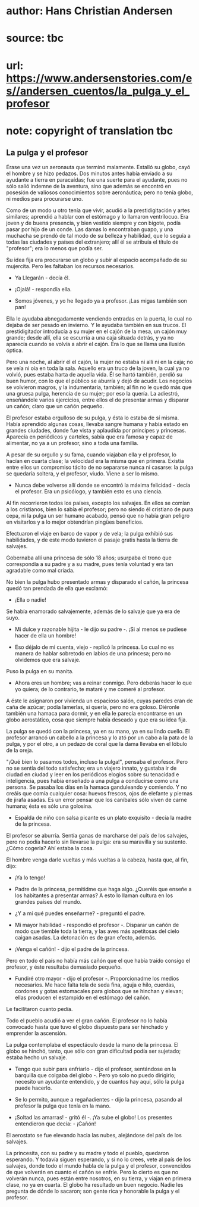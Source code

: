 # author: Hans Christian Andersen
# source: tbc
# url: https://www.andersenstories.com/es//andersen_cuentos/la_pulga_y_el_profesor
# note: copyright of translation tbc

## La pulga y el profesor 

Érase una vez un aeronauta que terminó malamente. Estalló su globo, cayó
el hombre y se hizo pedazos. Dos minutos antes había enviado a su
ayudante a tierra en paracaídas; fue una suerte para el ayudante, pues
no sólo salió indemne de la aventura, sino que además se encontró en
posesión de valiosos conocimientos sobre aeronáutica; pero no tenía
globo, ni medios para procurarse uno.

Como de un modo u otro tenía que vivir, acudió a la prestidigitación y
artes similares; aprendió a hablar con el estómago y lo llamaron
ventrílocuo. Era joven y de buena presencia, y bien vestido siempre y
con bigote, podía pasar por hijo de un conde. Las damas lo encontraban
guapo, y una muchacha se prendó de tal modo de su belleza y habilidad,
que lo seguía a todas las ciudades y países del extranjero; allí él se
atribuía el título de "profesor"; era lo menos que podía ser.

Su idea fija era procurarse un globo y subir al espacio acompañado de su
mujercita. Pero les faltaban los recursos necesarios.

- Ya Llegarán - decía él.

- ¡Ojalá! - respondía ella.

- Somos jóvenes, y yo he llegado ya a profesor. ¡Las migas también son
pan!

Ella le ayudaba abnegadamente vendiendo entradas en la puerta, lo cual
no dejaba de ser pesado en invierno. Y le ayudaba también en sus trucos.
El prestidigitador introducía a su mujer en el cajón de la mesa, un
cajón muy grande; desde allí, ella se escurría a una caja situada
detrás, y ya no aparecía cuando se volvía a abrir el cajón. Era lo que
se llama una ilusión óptica.

Pero una noche, al abrir él el cajón, la mujer no estaba ni allí ni en
la caja; no se veía ni oía en toda la sala. Aquello era un truco de la
joven, la cual ya no volvió, pues estaba harta de aquella vida. Él se
hartó también, perdió su buen humor, con lo que el público se aburría y
dejó de acudir. Los negocios se volvieron magros, y la indumentaria,
también; al fin no le quedó más que una gruesa pulga, herencia de su
mujer; por eso la quería. La adiestró, enseñándole varios ejercicios,
entre ellos el de presentar armas y disparar un cañón; claro que un
cañón pequeño.

El profesor estaba orgulloso de su pulga, y ésta lo estaba de sí misma.
Había aprendido algunas cosas, llevaba sangre humana y había estado en
grandes ciudades, donde fue vista y aplaudida por príncipes y princesas.
Aparecía en periódicos y carteles, sabía que era famosa y capaz de
alimentar, no ya a un profesor, sino a toda una familia.

A pesar de su orgullo y su fama, cuando viajaban ella y el profesor, lo
hacían en cuarta clase; la velocidad era la misma que en primera.
Existía entre ellos un compromiso tácito de no separarse nunca ni
casarse: la pulga se quedaría soltera, y el profesor, viudo. Viene a ser
lo mismo.

- Nunca debe volverse allí donde se encontró la máxima felicidad -
decía el profesor. Era un psicólogo, y también esto es una ciencia.

Al fin recorrieron todos los países, excepto los salvajes. En ellos se
comían a los cristianos, bien lo sabía el profesor; pero no siendo él
cristiano de pura cepa, ni la pulga un ser humano acabado, pensó que no
había gran peligro en visitarlos y a lo mejor obtendrían pingües
beneficios.

Efectuaron el viaje en barco de vapor y de vela; la pulga exhibió sus
habilidades, y de este modo tuvieron el pasaje gratis hasta la tierra de
salvajes.

Gobernaba allí una princesa de sólo 18 años; usurpaba el trono que
correspondía a su padre y a su madre, pues tenía voluntad y era tan
agradable como mal criada.

No bien la pulga hubo presentado armas y disparado el cañón, la princesa
quedó tan prendada de ella que exclamó:

- ¡Ella o nadie!

Se había enamorado salvajemente, además de lo salvaje que ya era de
suyo.

- Mi dulce y razonable hijita - le dijo su padre -. ¡Si al menos se
pudiese hacer de ella un hombre!

- Eso déjalo de mi cuenta, viejo - replicó la princesa. Lo cual no es
manera de hablar sobretodo en labios de una princesa; pero no olvidemos
que era salvaje.

Puso la pulga en su manita.

- Ahora eres un hombre; vas a reinar conmigo. Pero deberás hacer lo que
yo quiera; de lo contrario, te mataré y me comeré al profesor.

A éste le asignaron por vivienda un espacioso salón, cuyas paredes eran
de caña de azúcar; podía lamerlas, si quería, pero no era goloso.
Diéronle también una hamaca para dormir, y en ella le parecía
encontrarse en un globo aerostático, cosa que siempre había deseado y
que era su idea fija.

La pulga se quedó con la princesa, ya en su mano, ya en su lindo cuello.
El profesor arrancó un cabello a la princesa y lo ató por un cabo a la
pata de la pulga, y por el otro, a un pedazo de coral que la dama
llevaba en el lóbulo de la oreja.

"¡Qué bien lo pasamos todos, incluso la pulga!", pensaba el profesor.
Pero no se sentía del todo satisfecho; era un viajero innato, y gustaba
ir de ciudad en ciudad y leer en los periódicos elogios sobre su
tenacidad e inteligencia, pues había enseñado a una pulga a conducirse
como una persona. Se pasaba los días en la hamaca ganduleando y
comiendo. Y no creáis que comía cualquier cosa: huevos frescos, ojos de
elefante y piernas de jirafa asadas. Es un error pensar que los
caníbales sólo viven de carne humana; ésta es sólo una golosina.

- Espalda de niño con salsa picante es un plato exquisito - decía la
madre de la princesa.

El profesor se aburría. Sentía ganas de marcharse del país de los
salvajes, pero no podía hacerlo sin llevarse la pulga: era su maravilla
y su sustento. ¿Cómo cogerla? Ahí estaba la cosa.

El hombre venga darle vueltas y más vueltas a la cabeza, hasta que, al
fin, dijo:

- ¡Ya lo tengo!

- Padre de la princesa, permitidme que haga algo. ¿Queréis que enseñe a
los habitantes a presentar armas? A esto lo llaman cultura en los
grandes países del mundo.

- ¿Y a mí qué puedes enseñarme? - preguntó el padre.

- Mi mayor habilidad - respondió el profesor -. Disparar un cañón de
modo que tiemble toda la tierra, y las aves más apetitosas del cielo
caigan asadas. La detonación es de gran efecto, además.

- ¡Venga el cañón! - dijo el padre de la princesa.

Pero en todo el país no había más cañón que el que había traído consigo
el profesor, y éste resultaba demasiado pequeño.

- Fundiré otro mayor - dijo el profesor -. Proporcionadme los medios
necesarios. Me hace falta tela de seda fina, aguja e hilo, cuerdas,
cordones y gotas estomacales para globos que se hinchan y elevan; ellas
producen el estampido en el estómago del cañón.

Le facilitaron cuanto pedía.

Todo el pueblo acudió a ver el gran cañón. El profesor no lo había
convocado hasta que tuvo el globo dispuesto para ser hinchado y
emprender la ascensión.

La pulga contemplaba el espectáculo desde la mano de la princesa. El
globo se hinchó, tanto, que sólo con gran dificultad podía ser sujetado;
estaba hecho un salvaje.

- Tengo que subir para enfriarlo - dijo el profesor, sentándose en la
barquilla que colgaba del globo -. Pero yo solo no puedo dirigirlo;
necesito un ayudante entendido, y de cuantos hay aquí, sólo la pulga
puede hacerlo.

- Se lo permito, aunque a regañadientes - dijo la princesa, pasando al
profesor la pulga que tenía en la mano.

- ¡Soltad las amarras! - gritó él -. ¡Ya sube el globo! Los presentes
entendieron que decía: - ¡Cañón!

El aerostato se fue elevando hacia las nubes, alejándose del país de los
salvajes.

La princesita, con su padre y su madre y todo el pueblo, quedaron
esperando. Y todavía siguen esperando, y si no lo crees, vete al país de
los salvajes, donde todo el mundo habla de la pulga y el profesor,
convencidos de que volverán en cuanto el cañón se enfríe. Pero lo cierto
es que no volverán nunca, pues están entre nosotros, en su tierra, y
viajan en primera clase, no ya en cuarta. El globo ha resultado un buen
negocio. Nadie les pregunta de dónde lo sacaron; son gente rica y
honorable la pulga y el profesor.
